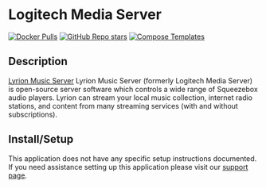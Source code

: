 # Logitech Media Server

[![Docker Pulls](https://img.shields.io/docker/pulls/lmscommunity/lyrionmusicserver)](https://hub.docker.com/r/lmscommunity/lyrionmusicserver)
[![GitHub Repo stars](https://img.shields.io/github/stars/LMS-Community/slimserver)](https://github.com/lms-community/slimserver)
[![Compose Templates](https://img.shields.io/static/v1?style=flat-square&color=607D8B&label=compose&message=templates)](https://github.com/GhostWriters/DockSTARTer/tree/main/compose/.apps/lyrionmusicserver)

## Description

[Lyrion Music Server](https://github.com/lms-community/slimserver) Lyrion
Music Server (formerly Logitech Media Server) is open-source server software
which controls a wide range of Squeezebox audio players. Lyrion can stream
your local music collection, internet radio stations, and content from many
streaming services (with and without subscriptions).

## Install/Setup

This application does not have any specific setup instructions documented. If
you need assistance setting up this application please visit our
[support page](https://dockstarter.com/basics/support/).
